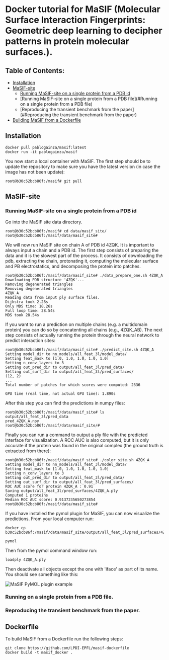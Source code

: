 # Docker tutorial for MaSIF (Molecular Surface Interaction Fingerprints: Geometric deep learning to decipher patterns in protein molecular surfaces.).

## Table of Contents: 

- [Installation](#Installation)
- [MaSIF-site](#MaSIF-site)
    * [Running MaSIF-site on a single protein from a PDB id](#Running-MaSIF-site-on-a-single-protein-from-a-PDB-id)
    * [Running MaSIF-site on a single protein from a PDB file](#Running on a single protein from a PDB file)
    * [Reproducing the transient benchmark from the paper](#Reproducing the transient benchmark from the paper)
- [Building MaSIF from a Dockerfile](Dockerfile)


## Installation

```
docker pull pablogainza/masif:latest
docker run -it pablogainza/masif
```
You now start a local container with MaSIF. The first step should be to update the repository to make sure you have the latest version (in case the image has not been update):

```
root@b30c52bcb86f:/masif# git pull 
```

## MaSIF-site

### Running MaSIF-site on a single protein from a PDB id

Go into the MaSIF site data directory. 
```
root@b30c52bcb86f:/masif# cd data/masif_site/
root@b30c52bcb86f:/masif/data/masif_site# 
```

We will now run MaSIF site on chain A of PDB id 4ZQK. It is important to always input a chain and a PDB id. The first step consists of preparing the data and it is the slowest part of the process. It consists of downloading the pdb, extracting the chain, protonating it, computing the molecular surface and PB electrostatics, and decomposing the protein into patches. 

```
root@b30c52bcb86f:/masif/data/masif_site# ./data_prepare_one.sh 4ZQK_A
Downloading PDB structure '4ZQK'...
Removing degenerated triangles
Removing degenerated triangles
4ZQK_A
Reading data from input ply surface files.
Dijkstra took 2.28s
Only MDS time: 18.26s
Full loop time: 28.54s
MDS took 28.54s
```

If you want to run a prediction on multiple chains (e.g. a multidomain protein) you can do so by concatenting all chains (e.g., 4ZQK_AB). The next step consists of actually running the protein through the neural network to predict interaction sites: 

```
root@b30c52bcb86f:/masif/data/masif_site# ./predict_site.sh 4ZQK_A
Setting model_dir to nn_models/all_feat_3l/model_data/
Setting feat_mask to [1.0, 1.0, 1.0, 1.0, 1.0]
Setting n_conv_layers to 3
Setting out_pred_dir to output/all_feat_3l/pred_data/
Setting out_surf_dir to output/all_feat_3l/pred_surfaces/
(12, 2)
...
Total number of patches for which scores were computed: 2336

GPU time (real time, not actual GPU time): 1.890s
```

After this step you can find the predictions in numpy files:

```
root@b30c52bcb86f:/masif/data/masif_site# ls output/all_feat_3l/pred_data
pred_4ZQK_A.npy
root@b30c52bcb86f:/masif/data/masif_site/#
```

Finally you can run a command to output a ply file with the predicted interface for visualization. A ROC AUC is also computed, but it is only accurate if the protein was found in the original complex (the ground truth is extracted from there):

```
root@b30c52bcb86f:/masif/data/masif_site# ./color_site.sh 4ZQK_A
Setting model_dir to nn_models/all_feat_3l/model_data/
Setting feat_mask to [1.0, 1.0, 1.0, 1.0, 1.0]
Setting n_conv_layers to 3
Setting out_pred_dir to output/all_feat_3l/pred_data/
Setting out_surf_dir to output/all_feat_3l/pred_surfaces/
ROC AUC score for protein 4ZQK_A : 0.91
Saving output/all_feat_3l/pred_surfaces/4ZQK_A.ply
Computed 1 proteins
Median ROC AUC score: 0.9137235650273854
root@b30c52bcb86f:/masif/data/masif_site#
```

If you have installed the pymol plugin for MaSIF, you can now visualize the predictions. From your local computer run: 

``` 
docker cp b30c52bcb86f:/masif/data/masif_site/output/all_feat_3l/pred_surfaces/4ZQK_A.ply 
```

```
pymol
```

Then from the pymol command window run: 

```
loadply 4ZQK_A.ply 
```

Then deactivate all objects except the one with 'iface' as part of its name. You should see something like this: 

![MaSIF PyMOL plugin example](https://raw.githubusercontent.com/LPDI-EPFL/masif/master/img/masif_plugin_example_2.png)

### Running on a single protein from a PDB file.

### Reproducing the transient benchmark from the paper. 

## Dockerfile

To build MaSIF from a Dockerfile run the following steps: 

```
git clone https://github.com/LPDI-EPFL/masif-dockerfile
docker build -t masif_docker . 
```
